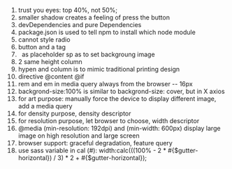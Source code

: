 1. trust you eyes: top 40%, not 50%;
2. smaller shadow creates a feeling of press the button
3. devDependencies and pure Dependencies
4. package.json is used to tell npm to install which node module
5. cannot style radio
6. button and a tag
7. &nbsp; as placeholder sp as to set backgroung image
8. 2 same height column
9. hypen and column is to mimic traditional printing design
10. directive @content @if
11. rem and em in media query always from the browser -- 16px
12. backgrond-size:100% is similar to backgrond-size: cover, but in X axios
13. for art purpose: manually force the device to display different image, add a media query
14. for density purpose, density descriptor 
15. for resolution purpose, let browser to choose, width descriptor
16. @media (min-resolution: 192dpi) and (min-width: 600px) display large image on high resolution and large screen
17. browser support: graceful degradation, feature query
18. use sass variable in cal (#): width:calc(((100% - 2 * #{$gutter-horizontal}) / 3) * 2 + #{$gutter-horizontal});

